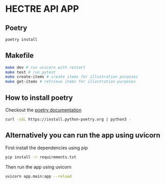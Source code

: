 # HECTRE API APP

## Poetry

```bash
poetry install
```

## Makefile

```bash
make dev # run uvicorn with restart
make test # run pytest
make create-items # create items for illustration purposes
make get-items # retrieve items for illustration purposes
```

## How to install poetry

Checkout the [poetry documentation](https://python-poetry.org/docs/#installing-with-the-official-installer)

```bash
curl -sSL https://install.python-poetry.org | python3 -
```

## Alternatively you can run the app using uvicorn

First install the dependencies using pip

```bash
pip install -r requirements.txt
```

Then run the app using uvicorn

```bash
uvicorn app.main:app --reload
```
